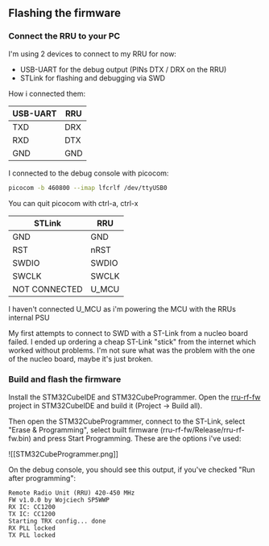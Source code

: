 ## Flashing the firmware
### Connect the RRU to your PC

I'm using 2 devices to connect to my RRU for now:
- USB-UART for the debug output (PINs DTX / DRX on the RRU)
- STLink for flashing and debugging via SWD

How i connected them:

| USB-UART | RRU |
| -------- | --- |
| TXD      | DRX |
| RXD      | DTX |
| GND      | GND |

I connected to the debug console with picocom:
```bash
picocom -b 460800 --imap lfcrlf /dev/ttyUSB0
```

You can quit picocom with ctrl-a, ctrl-x

| STLink        | RRU   |
| ------------- | ----- |
| GND           | GND   |
| RST           | nRST  |
| SWDIO         | SWDIO |
| SWCLK         | SWCLK |
| NOT CONNECTED | U_MCU |

I haven't connected U_MCU as i'm powering the MCU with the RRUs internal PSU

My first attempts to connect to SWD with a ST-Link from a nucleo board failed. I ended up ordering a cheap ST-Link "stick" from the internet which worked without problems. I'm not sure what was the problem with the one of the nucleo board, maybe it's just broken.

### Build and flash the firmware

Install the STM32CubeIDE and STM32CubeProgrammer. Open the [rru-rf-fw](https://github.com/M17-Project/rru-rf-fw) project in STM32CubeIDE and build it (Project -> Build all).

Then open the STM32CubeProgrammer, connect to the ST-Link, select "Erase & Programming", select built firmware (rru-rf-fw/Release/rru-rf-fw.bin) and press Start Programming. These are the options i've used:

![[STM32CubeProgrammer.png]]

On the debug console, you should see this output, if you've checked "Run after programming":

```
Remote Radio Unit (RRU) 420-450 MHz  
FW v1.0.0 by Wojciech SP5WWP  
RX IC: CC1200  
TX IC: CC1200  
Starting TRX config... done  
RX PLL locked  
TX PLL locked
```

